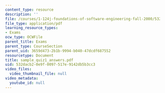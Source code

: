 ```yaml
---
content_type: resource
description: ''
file: /courses/1-124j-foundations-of-software-engineering-fall-2000/532dacb20e9f0097517e9142db5b3cc3_sample_quiz1_answers.pdf
file_type: application/pdf
learning_resource_types:
- Exams
ocw_type: OCWFile
parent_title: Exams
parent_type: CourseSection
parent_uid: 3659d473-2b1b-9994-b040-47dcdf687552
resourcetype: Document
title: sample_quiz1_answers.pdf
uid: 532dacb2-0e9f-0097-517e-9142db5b3cc3
video_files:
  video_thumbnail_file: null
video_metadata:
  youtube_id: null
---
```

